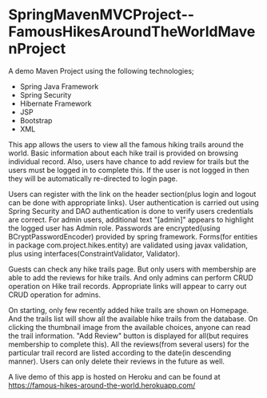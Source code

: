 # SpringMavenMVCProject-- <strong>FamousHikesAroundTheWorldMavenProject</strong>


A demo Maven Project using the following technologies;
- Spring Java Framework
- Spring Security
- Hibernate Framework
- JSP
- Bootstrap
- XML

This app allows the users to view all the famous hiking trails around the world. Basic information about each hike trail is provided on browsing individual record. Also, users have chance to add review for trails but the users must be logged in to complete this. If the user is not logged in then they will be automatically re-directed to login page. 

Users can register with the link on the header section(plus login and logout can be done with appropriate links). User authentication is carried out using Spring Security and DAO authentication is done to verify users credentials are correct. For admin users, additional text "[admin]" appears to highlight the logged user has Admin role. Passwords are encrypted(using BCryptPasswordEncoder) provided by spring framework. Forms(for entities in package com.project.hikes.entity) are validated using javax validation, plus using interfaces(ConstraintValidator, Validator). 

Guests can check any hike trails page. But only users with membership are able to add the reviews for hike trails. And only admins can perform CRUD operation on Hike trail records. Appropriate links will appear to carry out CRUD operation for admins. 

On starting, only few recently added hike trails are shown on Homepage. And the trails list will show all the available hike trails from the database. On clicking the thumbnail image from the available choices, anyone can read the trail information. "Add Review" button is displayed for all(but requires membership to complete this). All the reviews(from several users) for the particular trail record are listed according to the date(in descending manner). Users can only delete their reviews in the future as well.

A live demo of this app is hosted on Heroku and can be found at https://famous-hikes-around-the-world.herokuapp.com/



